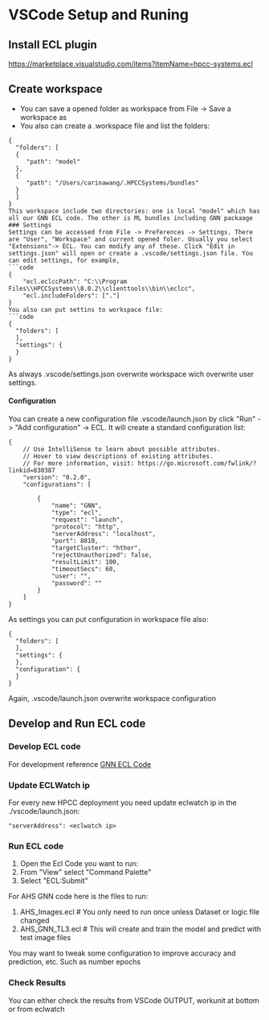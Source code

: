 # VSCode Setup and Runing

## Install ECL plugin
https://marketplace.visualstudio.com/items?itemName=hpcc-systems.ecl

## Create workspace
- You can save a opened folder as workspace from File -> Save a workspace as
- You also can create a <name>.workspace file and list the folders:
```code
{
  "folders": [
  {
     "path": "model"
  },
  {
     "path": "/Users/carinawang/.HPCCSystems/bundles"
  }
  ]
}
This workspace include two directories: one is local "model" which has all our GNN ECL code. The other is ML bundles including GNN packaage
### Settings
Settings can be accessed from File -> Preferences -> Settings. There are "User", "Workspace" and current opened foler. Usually you select "Extensions"-> ECL. You can modify any of these. Click "Edit in settings.json" will open or create a .vscode/settings.json file. You can edit settings, for example,
```code
{
    "ecl.eclccPath": "C:\\Program Files\\HPCCSystems\\8.0.2\\clienttools\\bin\\eclcc",
    "ecl.includeFolders": ["."]
}
You also can put settins to workspace file:
```code
{
  "folders": [
  ],
  "settings": {
  }
}
```
As always .vscode/settings.json overwrite workspace wich overwrite user settings.
#### Configuration
You can create a new configuration file .vscode/launch.json by click "Run" -> "Add configuration" -> ECL. It will create a standard configuration list:
```code
{
    // Use IntelliSense to learn about possible attributes.
    // Hover to view descriptions of existing attributes.
    // For more information, visit: https://go.microsoft.com/fwlink/?linkid=830387
    "version": "0.2.0",
    "configurations": [

        {
            "name": "GNN",
            "type": "ecl",
            "request": "launch",
            "protocol": "http",
            "serverAddress": "localhost",
            "port": 8010,
            "targetCluster": "hthor",
            "rejectUnauthorized": false,
            "resultLimit": 100,
            "timeoutSecs": 60,
            "user": "",
            "password": ""
        }
    ]
}
```
As settings you can put configuration in workspace file also:
```code
{
  "folders": [
  ],
  "settings": {
  },
  "configuration": {
  }
}
```
Again, .vscode/launch.json overwrite workspace configuration

## Develop and Run ECL code

### Develop ECL code
For development reference  [GNN ECL Code](../HPCC/GNN/Development.md)

### Update ECLWatch ip
For every new HPCC deployment you need update eclwatch ip in the ./vscode/launch.json:
```code
"serverAddress": <eclwatch ip> 
```

### Run ECL code
1. Open the Ecl Code you want to run:
2. From "View" select "Command Palette"
3. Select "ECL:Submit"

For AHS GNN code here is the files to run:
1. AHS_Images.ecl  # You only need to run once unless Dataset or logic file changed
2. AHS_GNN_TL3.ecl # This will create and train the model and predict with test image files

You may want to tweak some configuration to improve accuracy and prediction, etc.
Such as number epochs

### Check Results
You can either check the results from VSCode OUTPUT, workunit at bottom or from eclwatch
